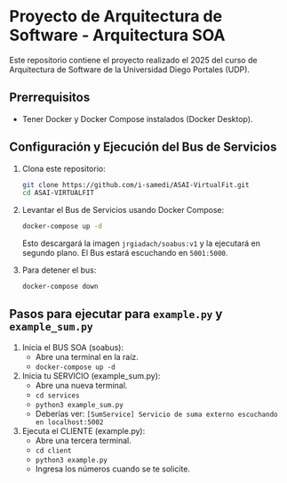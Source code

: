 # Proyecto de Arquitectura de Software - Arquitectura SOA
Este repositorio contiene el proyecto realizado el 2025 del curso de Arquitectura de Software de la Universidad Diego Portales (UDP).

## Prerrequisitos
* Tener Docker y Docker Compose instalados (Docker Desktop).

## Configuración y Ejecución del Bus de Servicios
1. Clona este repositorio:
    ```bash
    git clone https://github.com/i-samedi/ASAI-VirtualFit.git
    cd ASAI-VIRTUALFIT
    ```
2. Levantar el Bus de Servicios usando Docker Compose:
    ```bash
    docker-compose up -d
    ```
    Esto descargará la imagen `jrgiadach/soabus:v1` y la ejecutará en segundo plano.
    El Bus estará escuchando en `5001:5000`.

3. Para detener el bus:
    ```bash
    docker-compose down
    ```

## Pasos para ejecutar para `example.py` y `example_sum.py`
1. Inicia el BUS SOA (soabus):
    * Abre una terminal en la raíz.
    * `docker-compose up -d`
2. Inicia tu SERVICIO (example_sum.py):
    * Abre una nueva terminal.
    * `cd services`
    * `python3 example_sum.py`
    * Deberías ver: `[SumService] Servicio de suma externo escuchando en localhost:5002`
3. Ejecuta el CLIENTE (example.py):
    * Abre una tercera terminal.
    * `cd client`
    * `python3 example.py`
    * Ingresa los números cuando se te solicite.